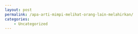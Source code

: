 ```yaml
---
layout: post
permalink: /apa-arti-mimpi-melihat-orang-lain-melahirkan/
categories:
    - Uncategorized
---
```


